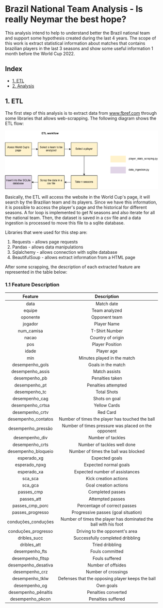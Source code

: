 # Brazil National Team Analysis - Is really Neymar the best hope?

This analysis intend to help to understand better the Brazil national team and support some hypothesis created during the last 4 years. The scope of this work is extract statistical information about matches that contains brazilian players in the last 3 seasons and show some useful information 1 month before the World Cup 2022.



## Index

- [1. ETL](#1-etl)
- [2. Analysis](#2-análises)

## 1. ETL

The first step of this analysis is to extract data from www.fbref.com through some libraries that allows web-scrapping. The following diagram shows the ETL flow:

![etl_flow](imgs/player_scrapping.drawio.png)

Basically, the ETL will access the website in the World Cup's page, it will search by the Brazilian team and its players. Since we have this information, it is possible to access the player's page and the historical for different seasons. A for loop is implemented to get N seasons and also iterate for all the national team. Then, the dataset is saved in a csv file and a data ingestion is processed to move this file to a sqlite database.

Libraries that were used for this step are: 
1. Requests - allows page requests
2. Pandas - allows data manipulations
3. Sqlalchemy - allows connection with sqlite database
4. BeautifulSoup - allows extract information from a HTML page


After some scrapping, the description of each extracted feature are represented in the table below: 


### 1.1 Feature Description
| Feature | Description | 
| :---: | :---:   | 
| data | Match date |
| equipe |  Team analyzed |
| oponente |  Opponent team |
| jogador |  Player Name |
| num_camisa |  T-Shirt Number |
| nacao | Country of origin |
| pos | Player Position |
| idade |  Player age |
| min |  Minutes played in the match |
| desempenho_gols |  Goals in the match |
| desempenho_assis |Match assists |
| desempenho_pb |  Penalties taken |
| desempenho_pt | Penalties attempted |
| desempenho_tc |  Total Shots |
| desempenho_cag | Shots on goal |
| desempenho_crtsa | Yellow Cards |
| desempenho_crtv |  Red Card |
| desempenho_contatos |Number of times the player has touched the ball |
| desempenho_pressão |Number of times pressure was placed on the opponent |
| desempenho_div |  Number of tackles |
| desempenho_crts |  Number of tackles well done |
| desempenho_bloqueio | Number of times the ball was blocked |
| esperado_xg |  Expected goals |
| esperado_npxg |  Expected normal goals |
| esperado_xa | Expected number of assistances |
| sca_sca |  Kick creation actions |
| sca_gca | Goal creation actions |
| passes_cmp |  Completed passes |
| passes_att |  Attempted passes |
| passes_cmp_porc |  Percentage of correct passes |
| passes_progresso | Progressive passes (goal situation) |
| conduções_conduções |Number of times the player has dominated the ball with his foot |
| conduções_progresso |Driving to the opponent's area |
| dribles_succ | Successfully completed dribbling |
| dribles_att |  Tried dribbling |
| desempenho_fts | Fouls committed |
| desempenho_fltsp | Fouls suffered |
| desempenho_desativa |Number of offsides |
| desempenho_crz |  Number of crossings |
| desempenho_tklw |  Defenses that the opposing player keeps the ball |
| desempenho_og |  Own goals |
| desempenho_pênaltis |Penalties converted |
| desempenho_pkcon | Penalties suffered |